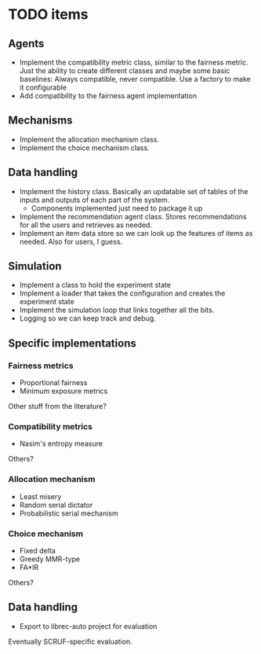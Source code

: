 # TODO items

## Agents

* Implement the compatibility metric class, similar to the fairness metric. Just the ability to create different classes and maybe some basic baselines: Always compatible, never compatible. Use a factory to make it configurable
* Add compatibility to the fairness agent implementation

## Mechanisms
* Implement the allocation mechanism class. 
* Implement the choice mechanism class.

## Data handling
* Implement the history class. Basically an updatable set of tables of the inputs and outputs of each part of the system.
  * Components implemented just need to package it up
* Implement the recommendation agent class. Stores recommendations for all the users and retrieves as needed. 
* Implement an item data store so we can look up the features of items as needed. Also for users, I guess. 

## Simulation
* Implement a class to hold the experiment state
* Implement a loader that takes the configuration and creates the experiment state
* Implement the simulation loop that links together all the bits.
* Logging so we can keep track and debug.

## Specific implementations

### Fairness metrics
* Proportional fairness
* Minimum exposure metrics

Other stuff from the literature?

### Compatibility metrics
* Nasim's entropy measure

Others?

### Allocation mechanism
* Least misery
* Random serial dictator
* Probabilistic serial mechanism

### Choice mechanism
* Fixed delta
* Greedy MMR-type
* FA*IR

Others?

## Data handling

* Export to librec-auto project for evaluation

Eventually SCRUF-specific evaluation. 
